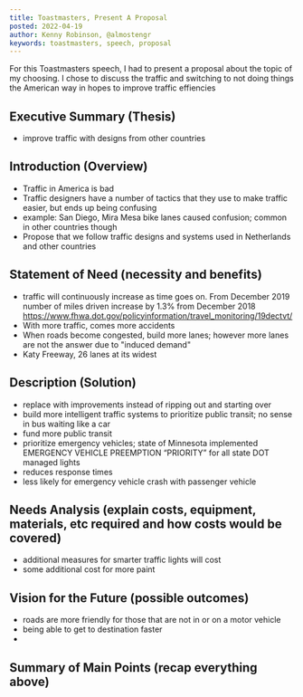 ```yaml
---
title: Toastmasters, Present A Proposal
posted: 2022-04-19
author: Kenny Robinson, @almostengr
keywords: toastmasters, speech, proposal
---
```


For this Toastmasters speech, I had to present a proposal about the topic of my 
choosing. I chose to discuss the traffic and switching to not doing things the 
American way in hopes to improve traffic effiencies
 
## Executive Summary (Thesis)

* improve traffic with designs from other countries

## Introduction (Overview)

* Traffic in America is bad
* Traffic designers have a number of tactics that they use to make traffic easier, but ends up being confusing 
* example: San Diego, Mira Mesa bike lanes caused confusion; common in other countries though
* Propose that we follow traffic designs and systems used in Netherlands and other countries

## Statement of Need (necessity and benefits)

* traffic will continuously increase as time goes on. From December 2019 number of miles driven increase by 1.3% from December 2018 https://www.fhwa.dot.gov/policyinformation/travel_monitoring/19dectvt/
* With more traffic, comes more accidents
* When roads become congested, build more lanes; however more lanes are not the answer due to "induced demand"
* Katy Freeway, 26 lanes at its widest

## Description (Solution)

* replace with improvements instead of ripping out and starting over
* build more intelligent traffic systems to prioritize public transit; no sense in bus waiting like a car
* fund more public transit 
* prioritize emergency vehicles; state of Minnesota implemented EMERGENCY VEHICLE PREEMPTION “PRIORITY” for all state DOT managed lights
* reduces response times
* less likely for emergency vehicle crash with passenger vehicle

## Needs Analysis (explain costs, equipment, materials, etc required and how costs would be covered)

* additional measures for smarter traffic lights will cost 
* some additional cost for more paint

## Vision for the Future (possible outcomes)

* roads are more friendly for those that are not in or on a motor vehicle
* being able to get to destination faster
* 

## Summary of Main Points (recap everything above)
